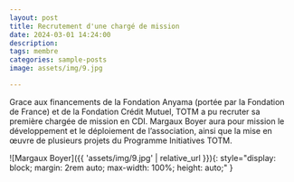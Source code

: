 ```yaml
---
layout: post
title: Recrutement d'une chargé de mission
date: 2024-03-01 14:24:00
description: 
tags: membre
categories: sample-posts
image: assets/img/9.jpg

---
```




Grace aux financements de la Fondation Anyama (portée par la Fondation de France) et de la Fondation Crédit Mutuel, TOTM a pu recruter sa première chargée de mission en CDI. Margaux Boyer aura pour mission le développement et le déploiement de l’association, ainsi que la mise en œuvre de plusieurs projets du Programme Initiatives TOTM.


![Margaux Boyer]({{ 'assets/img/9.jpg' | relative_url }}){: style="display: block; margin: 2rem auto; max-width: 100%; height: auto;" }